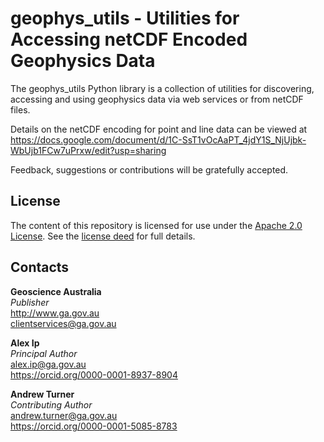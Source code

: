 # geophys_utils - Utilities for Accessing netCDF Encoded Geophysics Data
The geophys_utils Python library is a collection of utilities for discovering, accessing and using geophysics data via web services or from netCDF files.

Details on the netCDF encoding for point and line data can be viewed at <https://docs.google.com/document/d/1C-SsT1vOcAaPT_4jdY1S_NjUjbk-WbUjb1FCw7uPrxw/edit?usp=sharing>

Feedback, suggestions or contributions will be gratefully accepted.

## License
The content of this repository is licensed for use under the [Apache 2.0 License](http://www.apache.org/licenses/LICENSE-2.0). See the [license deed](https://github.com/GeoscienceAustralia/geophys_utils/blob/master/LICENSE) for full details.

## Contacts
**Geoscience Australia**  
*Publisher*  
<http://www.ga.gov.au>  
<clientservices@ga.gov.au>  

**Alex Ip**  
*Principal Author*  
<alex.ip@ga.gov.au>  
<https://orcid.org/0000-0001-8937-8904>

**Andrew Turner**  
*Contributing Author*  
<andrew.turner@ga.gov.au>  
<https://orcid.org/0000-0001-5085-8783>
